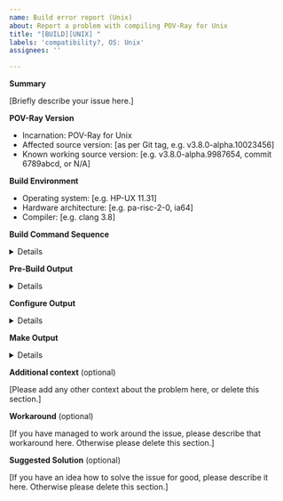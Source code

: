 ```yaml
---
name: Build error report (Unix)
about: Report a problem with compiling POV-Ray for Unix
title: "[BUILD][UNIX] "
labels: 'compatibility?, OS: Unix'
assignees: ''

---
```


<!-- -----------------------------------------------------------------------------------------------
PLEASE REPLACE any placeholder texts in this report. We know them by heart, and don't need them
repeated in every issue report. Placeholders are marked with square brackets, which we kindly ask
you to remove as well.
Also, PLEASE DELETE any sections that you would leave empty.
------------------------------------------------------------------------------------------------ -->

**Summary**

[Briefly describe your issue here.]

**POV-Ray Version**

  - Incarnation: POV-Ray for Unix
  - Affected source version: [as per Git tag, e.g. v3.8.0-alpha.10023456]
  - Known working source version: [e.g. v3.8.0-alpha.9987654, commit 6789abcd, or N/A]

**Build Environment**

  - Operating system: [e.g. HP-UX 11.31]
  - Hardware architecture: [e.g. pa-risc-2-0, ia64]
  - Compiler: [e.g. clang 3.8]

**Build Command Sequence**<details>
~~~
[Please copy the actual command sequence you were using to build POV-Ray here, e.g.
cd unix ; prebuild.sh ; cd ..
./configure --prefix="~/some/where" COMPILED_BY="John Doe <john.doe@fnord.com>"
make check
sudo make install
]
~~~
</details>

**Pre-Build Output**<details>
~~~
[If you experience errors in `./configure`, or suspect the root cause to be in `prebuild.sh`,
please copy the _complete_ output of `prebuild.sh` here. Otherwise, please delete this section.]
~~~
</details>

**Configure Output**<details>
~~~
[Please copy the complete output of `./configure` here.]
~~~
</details>

**Make Output**<details>
~~~
[Please copy any compiler/linker errors and other relevant messages here.
If you experience errors in an earlier build step, please disregard and delete this section.]
~~~
</details>

**Additional context** (optional)

[Please add any other context about the problem here, or delete this section.]

**Workaround** (optional)

[If you have managed to work around the issue, please describe that workaround here.
Otherwise please delete this section.]

**Suggested Solution** (optional)

[If you have an idea how to solve the issue for good, please describe it here.
Otherwise please delete this section.]

<!-- -----------------------------------------------------------------------------------------------
NOTE: Please take a moment to PREVIEW your report before submitting it.
------------------------------------------------------------------------------------------------ -->
